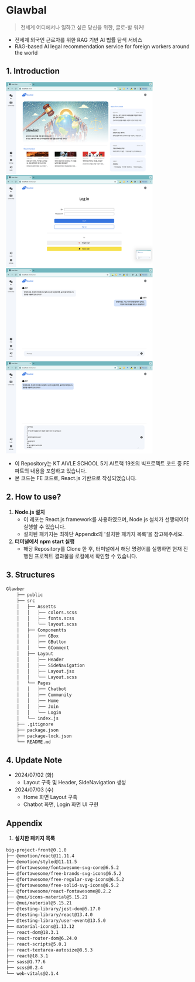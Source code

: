 # Glawbal
> 전세계 어디에서나 일하고 싶은 당신을 위한, 글로-발 워커!
* 전세계 외국인 근로자를 위한 RAG 기반 AI 법률 탐색 서비스
* RAG-based AI legal recommendation service for foreign workers around the world

## 1. Introduction
<img src="public/preview-home.png" width=400/> <img src="public/preview-login.png" width=400/>
<img src="public/preview-chat1.png" width=400/> <img src="public/preview-chat2.png" width=400/>

* 이 Repository는 KT AIVLE SCHOOL 5기 AI트랙 19조의 빅프로젝트 코드 중 FE 파트의 내용을 포함하고 있습니다.
* 본 코드는 FE 코드로, React.js 기반으로 작성되었습니다.

## 2. How to use?
1. **Node.js 설치**
    * 이 레포는 React.js framework를 사용하였으며, Node.js 설치가 선행되어야 실행할 수 있습니다.
    * 설치된 패키지는 최하단 Appendix의 '설치한 패키지 목록'을 참고해주세요.
2. **터미널에서 npm start 실행**
    * 해당 Repository를 Clone 한 후, 터미널에서 해당 명령어를 실행하면 현재 진행된 프로젝트 결과물을 로컬에서 확인할 수 있습니다.


## 3. Structures
```
Glawber
    ├── public
    ├── src
    │   ├── Assetts
    │   │   ├── colors.scss
    │   │   ├── fonts.scss
    │   │   └── layout.scss
    │   ├── Componentts
    │   │   ├── GBox
    │   │   ├── GButton
    │   │   └── GComment
    │   ├── Layout
    │   │   ├── Header
    │   │   ├── SideNavigation
    │   │   ├── Layout.jsx
    │   │   └── Layout.scss
    │   └── Pages
    │   │   ├── Chatbot
    │   │   ├── Community
    │   │   ├── Home
    │   │   ├── Join
    │   │   └── Login
    │   └── index.js
    ├── .gitignore
    ├── package.json
    ├── package-lock.json
    └── README.md
```

## 4. Update Note
* 2024/07/02 (화)
    * Layout 구축 및 Header, SideNavigation 생성
* 2024/07/03 (수)
    * Home 화면 Layout 구축
    * Chatbot 화면, Login 화면 UI 구현


## Appendix
1. **설치한 패키지 목록**
```
big-project-front@0.1.0
├── @emotion/react@11.11.4
├── @emotion/styled@11.11.5
├── @fortawesome/fontawesome-svg-core@6.5.2
├── @fortawesome/free-brands-svg-icons@6.5.2
├── @fortawesome/free-regular-svg-icons@6.5.2
├── @fortawesome/free-solid-svg-icons@6.5.2
├── @fortawesome/react-fontawesome@0.2.2
├── @mui/icons-material@5.15.21
├── @mui/material@5.15.21
├── @testing-library/jest-dom@5.17.0
├── @testing-library/react@13.4.0
├── @testing-library/user-event@13.5.0
├── material-icons@1.13.12
├── react-dom@18.3.1
├── react-router-dom@6.24.0
├── react-scripts@5.0.1
├── react-textarea-autosize@8.5.3
├── react@18.3.1
├── sass@1.77.6
├── scss@0.2.4
└── web-vitals@2.1.4
```